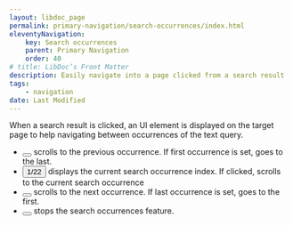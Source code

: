 ```yaml
---
layout: libdoc_page
permalink: primary-navigation/search-occurrences/index.html
eleventyNavigation:
    key: Search occurrences
    parent: Primary Navigation
    order: 40
# title: LibDoc’s Front Matter 
description: Easily navigate into a page clicked from a search result
tags:
    - navigation
date: Last Modified
---
```


When a search result is clicked, an UI element is displayed on the target page to help navigating between occurrences of the text query.

<ul>
    <li class="d-flex gap-3">
        <button type="button"
            class="pos-relative | h-50px ar-square | fs-5 | brad-4 bc-success-100 c-success-900 bwidth-1 bstyle-dashed bcolor-success-900 cur-pointer __hover-2"
            title="{{ libdocMessages.searchOccurrencesPrevious[libdocConfig.lang] }}">
            <span class="icon-caret-left | pos-absolute top-50 left-50 t-tY-50 t-tX-50 | c-success-900"></span>
        </button>
        scrolls to the previous occurrence. If first occurrence is set, goes to the last.
    </li>
    <li class="d-flex gap-3">
        <button type="button"
            class="pos-relative | h-50px ar-square | fs-2 | brad-4 bc-success-100 c-success-900 bwidth-1 bstyle-dashed bcolor-success-900 cur-pointer __hover-2"
            title="{{ libdocMessages.searchOccurrencesCurrent[libdocConfig.lang] }}">
            <span class="pos-absolute top-50 left-50 t-tY-50 t-tX-50 | c-success-900">1/22</span>
        </button>
        displays the current search occurrence index. If clicked, scrolls to the current search occurrence
    </li>
    <li class="d-flex gap-3">
        <button type="button"
            class="pos-relative | h-50px ar-square | fs-5 | brad-4 bc-success-100 c-success-900 bwidth-1 bstyle-dashed bcolor-success-900 cur-pointer __hover-2"
            title="{{ libdocMessages.searchOccurrencesNext[libdocConfig.lang] }}">
            <span class="icon-caret-right | pos-absolute top-50 left-50 t-tY-50 t-tX-50 | c-success-900"></span>
        </button>
        scrolls to the next occurrence. If last occurrence is set, goes to the first.
    </li>
    <li class="d-flex gap-3">
        <button type="button"
            class="pos-relative | h-50px ar-square | fs-2 | brad-4 bc-success-100 c-success-900 bwidth-1 bstyle-dashed bcolor-success-900 cur-pointer __hover-2"
            title="{{ libdocMessages.searchOccurrencesStop[libdocConfig.lang] }}">
            <span class="icon-x | pos-absolute top-50 left-50 t-tY-50 t-tX-50 | c-success-900"></span>
        </button>
        stops the search occurrences feature.
    </li>
</ul>
